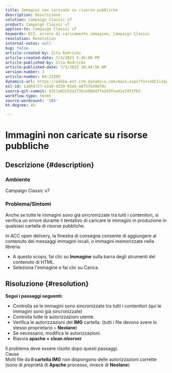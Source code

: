 ```yaml
---
title: Immagini non caricate su risorse pubbliche
description: Descrizione
solution: Campaign Classic v7
product: Campaign Classic v7
applies-to: Campaign Classic v7
keywords: KCS, errore di caricamento immagine, Campaign Classic
resolution: Resolution
internal-notes: null
bug: false
article-created-by: Zita Rodricks
article-created-date: 7/3/2023 5:46:09 PM
article-published-by: Zita Rodricks
article-published-date: 7/5/2023 10:44:56 AM
version-number: 1
article-number: KA-22395
dynamics-url: https://adobe-ent.crm.dynamics.com/main.aspx?forceUCI=1&pagetype=entityrecord&etn=knowledgearticle&id=ff97d978-c919-ee11-8f6e-6045bd006268
exl-id: 1adb4727-e2a9-4239-91eb-a8f57b39d7dc
source-git-commit: 0311a02c52a273bce96b47fe2d3fea41a74f2fb2
workflow-type: tm+mt
source-wordcount: '165'
ht-degree: 4%

---
```


# Immagini non caricate su risorse pubbliche

## Descrizione {#description}


### <b>Ambiente </b>

Campaign Classic v7

### <b>Problema/Sintomi</b>

Anche se tutte le immagini sono già sincronizzate tra tutti i contenitori, si verifica un errore durante il tentativo di caricare le immagini in produzione in qualsiasi cartella di risorse pubbliche.

In ACC open delivery, la finestra di consegna consente di aggiungere al contenuto dei messaggi immagini locali, o immagini memorizzate nella libreria.

- A questo scopo, fai clic su <b>Immagine</b> sulla barra degli strumenti del contenuto di HTML.
- Seleziona l’immagine e fai clic su Carica.



## Risoluzione {#resolution}

<b>Segui i passaggi seguenti:</b>
- Controlla se le immagini sono sincronizzate tra tutti i contenitori (qui le immagini sono già sincronizzate)
- Controlla tutte le autorizzazioni utente.
- Verifica le autorizzazioni del <b>IMG</b> cartella. (tutti i file devono avere lo stesso proprietario `>`  <b>Neolane</b>)
- Se necessario, modifica le autorizzazioni.
- Riavvia <b>apache + clean *nlserver</b>*


Il problema deve essere risolto dopo questi passaggi.
<br>Causa <br>
Molti file da<b> il </b><b>cartella IMG</b> non dispongono delle autorizzazioni corrette (sono di proprietà di <b>Apache</b> processo, invece di <b>Neolane</b>)
